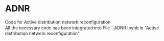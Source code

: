 # ADNR
Code for Active distribution network reconfiguration <br>
All the necessary code has been integrated into File：ADNR.ipynb in "Active distribution network reconfiguration"
